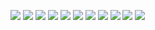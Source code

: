![](https://plasticdino.neocities.org/blinkie/nemo001.gif) ![](https://plasticdino.neocities.org/blinkie/UkWUKyd.gif) ![](https://y2k.neocities.org/stamps2/d17a97d41a692b4786f52d8b9a216ee8-da11kdh.png) ![](https://y2k.neocities.org/stamps2/gummy_sharks_by_bunsona-d9wuhub.png) ![](https://raining-starss.neocities.org/blnk%20(14).gif) ![](https://raining-starss.neocities.org/blnk%20(42).gif) ![](https://raining-starss.neocities.org/3573857%20(34).gif) ![](https://collection.ju.mp/assets/images/gallery25/d949f32d.gif?v=0236594d) ![](https://collection.ju.mp/assets/images/gallery15/cf5738e6.gif?v=0236594d) ![](https://collection.ju.mp/assets/images/gallery15/c39440c7.gif?v=0236594d) ![](https://collection.ju.mp/assets/images/gallery15/aaf45a83.gif?v=0236594d) 
